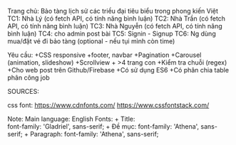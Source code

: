 Trang chủ: Bảo tàng lịch sử các triều đại tiêu biểu trong phong kiến Việt
TC1: Nhà Lý (có fetch API, có tính năng bình luận)
TC2: Nhà Trần (có fetch API, có tính năng bình luận)
TC3: Nhà Nguyễn (có fetch API, có tính năng bình luận)
TC4: cho admin post bài
TC5: Signin - Signup
TC6: Ng dùng mua/đặt vé đi bảo tàng (optional - nếu tụi mình còn time)

Yêu cầu:
    +CSS responsive
    +footer, navbar
    +Pagination
    +Carousel (animation, slideshow)
    +Scrollview 
    + >4 trang con
    +Kiểm tra chuỗi (regex)
    +Cho web post trên Github/Firebase
    +Có sử dụng ES6
    +Có phân chia table phân công job

SOURCES:

css font:
https://www.cdnfonts.com/
https://www.cssfontstack.com/

Note:
Main language: English
Fonts:
    + Title:                                                            
        font-family: 'Gladriel', sans-serif;
    + Đề mục:
        font-family: 'Athena', sans-serif;
    + Paragraph: 
        font-family: 'Athena', sans-serif;

                                                
                                                